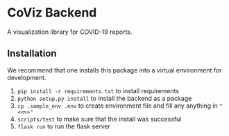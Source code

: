 # CoViz Backend

A visualization library for COVID-19 reports.

## Installation

We recommend that one installs this package into a virtual environment for development.

1. `pip install -r requirements.txt` to install requirements
1. `python setup.py install` to install the backend as a package
1. `cp .sample_env .env` to create environment file and fill any anything in `"<<>>"`
1. `scripts/test` to make sure that the install was successful
1. `flask run` to run the flask server
